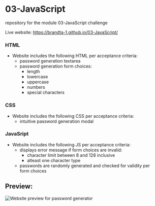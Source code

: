# 03-JavaScript
repository for the module 03-JavaScript challenge

Live website: https://brandta-1.github.io/03-JavaScript/

### HTML
* Website includes the following HTML per acceptance criteria:
    * password generation textarea
    * password generation form choices:
        * length
        * lowercase
        * uppercase
        * numbers
        * special characters

### CSS
* Website includes the following CSS per acceptance criteria:
    * intuitive password generation modal

### JavaSript
* Website includes the following JS per acceptance criteria:
    * displays error message if form choices are invalid:
        * character limit between 8 and 128 inclusive
        * atleast one character type
    * passwords are randomly generated and checked for validity per form choices

## Preview:
![Website preview for password generator](https://user-images.githubusercontent.com/116298512/218609771-8330ff50-7ac7-4212-af15-e2c55d8f0f89.png)
